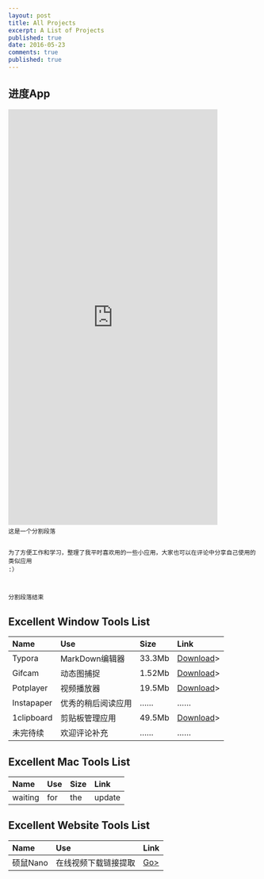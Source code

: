 ```yaml
---
layout: post
title: All Projects
excerpt: A List of Projects
published: true
date: 2016-05-23
comments: true
published: true
---
```

## **进度App**

<iframe src="https://modao.cc/app/SK2hrvAkSKv3GoIymROjCsCtqCJG8hq/embed" width="422" height="839" allowTransparency="true" frameborder="0"></iframe>

<code>
这是一个分割段落

为了方便工作和学习，整理了我平时喜欢用的一些小应用，大家也可以在评论中分享自己使用的类似应用 :）

分割段落结束
</code>

## **Excellent Window Tools List**

| Name      | Use         | Size    | Link                                     |
| :-------- | :---------- | :------ | :--------------------------------------- |
| Typora    | MarkDown编辑器 | 33.3Mb  | [Download](http://img.vinechen.com/typora-setup.exe)> |
| Gifcam    | 动态图捕捉       | 1.52Mb  | [Download](http://img.vinechen.com/GifCam.exe)> |
| Potplayer | 视频播放器       | 19.5Mb  | [Download](http://potplayer.daum.net/?lang=zh_CN)> |
| Instapaper  | 优秀的稍后阅读应用    | ……      | ……                                       |
| 1clipboard  | 剪贴板管理应用| 49.5Mb     | [Download](http://1clipboard.io)>  |
| 未完待续      | 欢迎评论补充      | ……      | ……                                       |

## **Excellent Mac Tools List**

| Name      | Use         | Size    | Link                                     |
| :-------- | :---------- | :------ | :--------------------------------------- |
| waiting   | for         | the     | update                                   |

## **Excellent Website Tools List**

| Name      | Use         | Link                                     |
| :-------- | :---------- | :--------------------------------------- |
| 硕鼠Nano  | 在线视频下载链接提取  | [Go>](http://www.flvcd.com/) |
